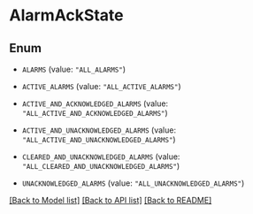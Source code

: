 # AlarmAckState

## Enum


* `ALARMS` (value: `"ALL_ALARMS"`)

* `ACTIVE_ALARMS` (value: `"ALL_ACTIVE_ALARMS"`)

* `ACTIVE_AND_ACKNOWLEDGED_ALARMS` (value: `"ALL_ACTIVE_AND_ACKNOWLEDGED_ALARMS"`)

* `ACTIVE_AND_UNACKNOWLEDGED_ALARMS` (value: `"ALL_ACTIVE_AND_UNACKNOWLEDGED_ALARMS"`)

* `CLEARED_AND_UNACKNOWLEDGED_ALARMS` (value: `"ALL_CLEARED_AND_UNACKNOWLEDGED_ALARMS"`)

* `UNACKNOWLEDGED_ALARMS` (value: `"ALL_UNACKNOWLEDGED_ALARMS"`)


[[Back to Model list]](../README.md#documentation-for-models) [[Back to API list]](../README.md#documentation-for-api-endpoints) [[Back to README]](../README.md)


